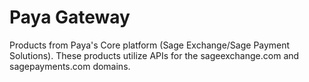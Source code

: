 # Paya Gateway
Products from Paya's Core platform (Sage Exchange/Sage Payment Solutions). These products utilize APIs for the sageexchange.com and sagepayments.com domains.

